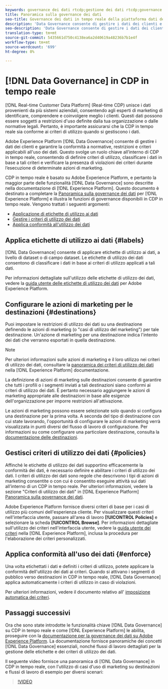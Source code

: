 ```yaml
---
keywords: governance dei dati rtcdp;gestione dei dati rtcdp;governance dei dati dei profili dei clienti in tempo reale
title: Panoramica sulla governance dei dati
seo-title: Governance dei dati in tempo reale della piattaforma dati del cliente
description: 'Data Governance consente di gestire i dati dei clienti e di garantire la conformità a normative, restrizioni e criteri applicabili all''uso dei dati. '
seo-description: 'Data Governance consente di gestire i dati dei clienti e di garantire la conformità a normative, restrizioni e criteri applicabili all''uso dei dati. '
translation-type: tm+mt
source-git-commit: 5435661d750c4138ea6a2d40619a48236b7b1e4f
workflow-type: tm+mt
source-wordcount: '699'
ht-degree: 0%

---
```



# [!DNL Data Governance] in CDP in tempo reale

[!DNL Real-time Customer Data Platform] (Real-time CDP) unisce i dati provenienti da più sistemi aziendali, consentendo agli esperti di marketing di identificare, comprendere e coinvolgere meglio i clienti. Questi dati possono essere soggetti a restrizioni d&#39;uso definite dalla tua organizzazione o dalle normative legali. Pertanto, è importante assicurarsi che la CDP in tempo reale sia conforme ai criteri di utilizzo quando si gestiscono i dati.

Adobe Experience Platform [!DNL Data Governance] consente di gestire i dati dei clienti e garantire la conformità a normative, restrizioni e criteri applicabili all&#39;uso dei dati. Questo svolge un ruolo chiave all’interno di CDP in tempo reale, consentendo di definire criteri di utilizzo, classificare i dati in base a tali criteri e verificare la presenza di violazioni dei criteri durante l’esecuzione di determinate azioni di marketing.

CDP in tempo reale è basato su Adobe Experience Platform, e pertanto la maggior parte delle funzionalità [!DNL Data Governance] sono descritte nella documentazione di [!DNL Experience Platform]. Questo documento è destinato a completare la [Panoramica sulla governance dei dati](../../data-governance/home.md) per [!DNL Experience Platform] e illustra le funzioni di governance disponibili in CDP in tempo reale. Vengono trattati i seguenti argomenti:

* [Applicazione di etichette di utilizzo ai dati](#labels)
* [Gestire i criteri di utilizzo dei dati](#policies)
* [Applica conformità all&#39;utilizzo dei dati](#enforce)

## Applica etichette di utilizzo ai dati {#labels}

[!DNL Data Governance] consente di applicare etichette di utilizzo ai dati, a livello di dataset o di campo dataset. Le etichette di utilizzo dei dati consentono di classificare i dati in base ai criteri di utilizzo applicati a tali dati.

Per informazioni dettagliate sull&#39;utilizzo delle etichette di utilizzo dei dati, vedere la [guida utente delle etichette di utilizzo dei dati](../../data-governance/labels/overview.md) per Adobe Experience Platform.

## Configurare le azioni di marketing per le destinazioni {#destinations}

Puoi impostare le restrizioni di utilizzo dei dati su una destinazione definendo le azioni di marketing (o &quot;casi di utilizzo del marketing&quot;) per tale destinazione. Un&#39;azione di marketing per una destinazione indica l&#39;intento dei dati che verranno esportati in quella destinazione.

>[!NOTE]
>
>Per ulteriori informazioni sulle azioni di marketing e il loro utilizzo nei criteri di utilizzo dei dati, consultare la [panoramica dei criteri di utilizzo dei dati](../../data-governance/policies/overview.md) nella [!DNL Experience Platform] documentazione.

La definizione di azioni di marketing sulle destinazioni consente di garantire che tutti i profili o i segmenti inviati a tali destinazioni siano conformi ai criteri di utilizzo dei dati. È pertanto necessario aggiungere le azioni di marketing appropriate alle destinazioni in base alle esigenze dell&#39;organizzazione per imporre restrizioni all&#39;attivazione.

Le azioni di marketing possono essere selezionate solo quando si configura una destinazione per la prima volta. A seconda del tipo di destinazione con cui state lavorando, l&#39;opportunità di configurare le azioni di marketing verrà visualizzata in punti diversi del flusso di lavoro di configurazione. Per informazioni su come configurare una particolare destinazione, consulta la [documentazione delle destinazioni](../destinations/overview.md).

## Gestisci criteri di utilizzo dei dati {#policies}

Affinché le etichette di utilizzo dei dati supportino efficacemente la conformità dei dati, è necessario definire e abilitare i criteri di utilizzo dei dati. I criteri di utilizzo dei dati sono regole che descrivono i tipi di azioni di marketing consentite o con cui è consentito eseguire attività sui dati all’interno di un CDP in tempo reale. Per ulteriori informazioni, vedere la sezione &quot;Criteri di utilizzo dei dati&quot; in [!DNL Experience Platform] [Panoramica sulla governance dei dati](../../data-governance/home.md).

Adobe Experience Platform fornisce diversi criteri di base per i casi di utilizzo più comuni dell&#39;esperienza cliente. Per visualizzare questi criteri nell&#39;interfaccia utente, passare all&#39;area di lavoro **[!UICONTROL Policies]** e selezionare la scheda **[!UICONTROL Browse]**. Per informazioni dettagliate sull&#39;utilizzo dei criteri nell&#39;interfaccia utente, vedere la [guida utente dei criteri](../../data-governance/policies/user-guide.md) nella [!DNL Experience Platform], inclusa la procedura per l&#39;elaborazione dei criteri personalizzati.

## Applica conformità all&#39;uso dei dati {#enforce}

Una volta etichettati i dati e definiti i criteri di utilizzo, potete applicare la conformità dell&#39;utilizzo dei dati ai criteri. Quando si attivano i segmenti di pubblico verso destinazioni in CDP in tempo reale, [!DNL Data Governance] applica automaticamente i criteri di utilizzo in caso di violazioni.

Per ulteriori informazioni, vedere il documento relativo all&#39; [imposizione automatica dei criteri](../../data-governance/enforcement/auto-enforcement.md).

## Passaggi successivi

Ora che sono state introdotte le funzionalità chiave [!DNL Data Governance] su CDP in tempo reale e come [!DNL Experience Platform] le abilita, proseguire con la [documentazione per la governance dei dati su Adobe Experience Platform](../../data-governance/home.md). La documentazione fornisce panoramiche dei concetti [!DNL Data Governance] essenziali, nonché flussi di lavoro dettagliati per la gestione delle etichette e dei criteri di utilizzo dei dati.

Il seguente video fornisce una panoramica di [!DNL Data Governance] in CDP in tempo reale, con l&#39;utilizzo di casi d&#39;uso di marketing su destinazioni e flussi di lavoro di esempio per diversi scenari:

>[!VIDEO](https://video.tv.adobe.com/v/33631?quality=12&learn=on)